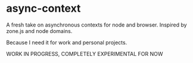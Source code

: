 # async-context

A fresh take on asynchronous contexts for node and browser. Inspired by zone.js and node domains.

Because I need it for work and personal projects.

WORK IN PROGRESS, COMPLETELY EXPERIMENTAL FOR NOW
